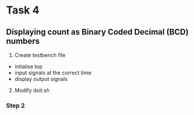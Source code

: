 # Task 4
## Displaying count as Binary Coded Decimal (BCD) numbers

1. Create testbench file
- intialise top
- input signals at the correct time
- display output signals

2. Modify doit.sh

### Step 2